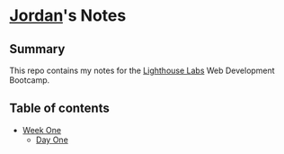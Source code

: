 # [Jordan](https://github.com/Genius4Hire)'s Notes

## Summary

This repo contains my notes for the [Lighthouse Labs](https://www.lighthouselabs.ca/) Web Development Bootcamp.

## Table of contents

* [Week One](/Week_1)
  * [Day One](/Week_1/Day_1)
